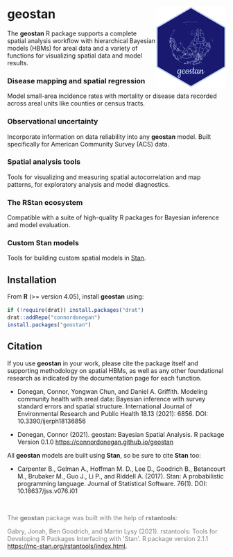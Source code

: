 # geostan <img src="man/figures/logo.png" align="right" width="160" />

The **geostan** R package supports a complete spatial analysis
workflow with hierarchical Bayesian models (HBMs) for areal
data and a variety of functions for visualizing spatial data and model results.

### Disease mapping and spatial regression

Model small-area incidence rates with mortality or disease data recorded across areal units like counties or census tracts.

### Observational uncertainty 

Incorporate information on data reliability into any **geostan** model. Built specifically for American Community Survey (ACS) data.

### Spatial analysis tools

Tools for visualizing and measuring spatial autocorrelation and map patterns, for exploratory analysis and model diagnostics.

### The RStan ecosystem

Compatible with a suite of high-quality R packages for Bayesian inference and model evaluation.

### Custom Stan models

Tools for building custom spatial models in [Stan](https://mc-stan.org/).

## Installation

From **R** (>= version 4.05), install **geostan** using:

``` r
if (!require(drat)) install.packages("drat")
drat::addRepo("connordonegan")
install.packages("geostan")
```

## Citation

If you use **geostan** in your work, please cite the package itself and supporting methodology on spatial HBMs, as well as any other foundational research as indicated by the documentation page for each function.

 * Donegan, Connor, Yongwan Chun, and Daniel A. Griffith. Modeling community health with areal data: Bayesian inference with survey standard errors and spatial structure. International Journal of Environmental Research and Public Health 18.13 (2021): 6856. DOI: 10.3390/ijerph18136856
 
 * Donegan, Connor (2021). geostan: Bayesian Spatial Analysis. R package Version 0.1.0 https://connordonegan.github.io/geostan

All **geostan** models are built using **Stan**, so be sure to cite **Stan** too:

 * Carpenter B., Gelman A., Hoffman M. D., Lee D., Goodrich B., Betancourt M., Brubaker M., Guo J., Li P., and Riddell A. (2017). Stan: A probabilistic programming language. Journal of Statistical Software. 76(1). DOI: 10.18637/jss.v076.i01

<br />

<span style="color:gray">The **geostan** package was built with the help of **rstantools**:</span>

<span style="color:gray">  Gabry, Jonah, Ben Goodrich, and Martin Lysy (2021). rstantools: Tools for Developing R Packages Interfacing with 'Stan'. R package version 2.1.1 https://mc-stan.org/rstantools/index.html</span>.
